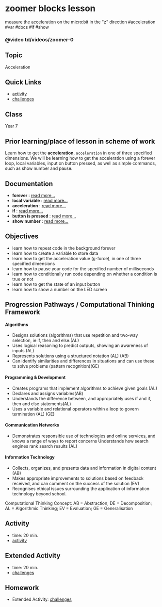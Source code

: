 # zoomer blocks lesson

measure the acceleration on the micro:bit in the "z" direction #acceleration #var #docs #if #show

### @video td/videos/zoomer-0

## Topic

Acceleration

## Quick Links

* [activity](/microbit/lessons/zoomer/activity)
* [challenges](/microbit/lessons/zoomer/challenges)

## Class

Year 7

## Prior learning/place of lesson in scheme of work

Learn how to get the **acceleration**, `acceleration` in one of three specified dimensions. We will be learning how to get the acceleration using a forever loop, local variables, input on button pressed, as well as simple commands, such as show number and pause.

## Documentation

* **forever** : [read more...](/microbit/reference/basic/forever)
* **local variable** : [read more...](/microbit/reference/variables/var)
* **acceleration** : [read more...](/microbit/reference/input/acceleration)
* **if** : [read more...](/microbit/reference/logic/if)
* **button is pressed** : [read more...](/microbit/reference/input/button-is-pressed)
* **show number** : [read more...](/microbit/reference/basic/show-number)

## Objectives

* learn how to repeat code in the background forever
* learn how to create a variable to store data
* learn how to get the acceleration value (g-force), in one of three specified dimensions
* learn how to pause your code for the specified number of milliseconds
* learn how to conditionally run code depending on whether a condition is true or not
* learn how to get the state of an input button
* learn how to show a number on the LED screen

## Progression Pathways / Computational Thinking Framework

#### Algorithms

* Designs solutions (algorithms) that use repetition and two-way  selection, ie if, then and else.(AL)
*  Uses logical reasoning to predict  outputs, showing an awareness of inputs (AL)
* Represents solutions using a structured notation (AL) (AB)
*  Can identify similarities and differences in situations and can use these to solve problems (pattern recognition)(GE)

#### Programming & Development

* Creates programs that implement algorithms to achieve given goals (AL)
*  Declares and assigns variables(AB)
* Understands the difference between, and appropriately uses if and if, then and else statements(AL)
* Uses a variable and relational operators within a loop to govern termination (AL) (GE)

#### Communication Networks

* Demonstrates responsible use of technologies and online services, and knows a range of ways to report concerns Understands how search engines rank search results (AL)

#### Information Technology

* Collects, organizes, and presents data and information in digital content (AB)
* Makes appropriate improvements to solutions based on feedback received, and can comment on the success of the solution (EV)
* Recognises ethical issues surrounding the application of information technology beyond school.

Computational Thinking Concept: AB = Abstraction; DE = Decomposition; AL = Algorithmic Thinking; EV = Evaluation; GE = Generalisation

## Activity

* time: 20 min.
* [activity](/microbit/lessons/zoomer/activity)

## Extended Activity

* time: 20 min.
* [challenges](/microbit/lessons/zoomer/challenges)

## Homework

* Extended Activity: [challenges](/microbit/lessons/zoomer/challenges)

